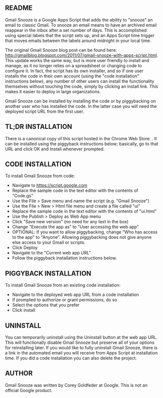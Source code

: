 README
------

Gmail Snooze is a Google Apps Script that adds the ability to
"snooze" an email to classic Gmail. To snooze an email means
to have an archived email reappear in the inbox after a set
number of days. This is accomplished using special labels that
the script sets up, and an Apps Script time trigger that moves
emails between the labels around midnight in your local time.

The original Gmail Snooze blog post can be found here:
http://gmailblog.blogspot.com/2011/07/gmail-snooze-with-apps-script.html.
This update works the same way, but is more user friendly
to install and manage, as it no longer relies on a
spreadsheet or changing code to configure it. In fact, the
script has its own installer, and so if one user installs
the code in their own account (using the "code installation"
instructions below), any number of other users can install the
functionality themselves without touching the code, simply
by clicking an install link. This makes it easier to deploy
in large organizations.

Gmail Snooze can be installed by installing the code or by
piggybacking on another user who has installed the code. In 
the latter case you will need the deployed script URL from
the first user.


TL;DR INSTALLATION
------------------
There is a canonical copy of this script hosted in the 
Chrome Web Store: <insert canonical script URL here>.
It can be installed using the piggyback instructions
below; basically, go to that URL and click OK and Install
whenever prompted.


CODE INSTALLATION
-----------------
To install Gmail Snooze from code:

 * Navigate to https://script.google.com
 * Replace the sample code in the text editor with the contents of "Code.gs"
 * Use the File > Save menu and name the script (e.g. "Gmail Snooze")
 * Use the File > New > Html file menu and create a file called "ui"
 * Replace the sample code in the text editor with the contents of "ui.html"
 * Use the Publish > Deploy as Web App menu
 * Click "Save new version" (no need for any text in the box)
 * Change "Execute the app as" to "User accessing the web app"
 * OPTIONAL: If you want to allow piggybacking, change "Who has access to the
   app" to "Anyone". Allowing piggybacking does not give anyone else access to
   your Gmail or scripts.
 * Click Deploy
 * Navigate to the "Current web app URL"
 * Follow the piggyback installation instructions below.


PIGGYBACK INSTALLATION
----------------------
To install Gmail Snooze from an existing code installation:

 * Navigate to the deployed web app URL from a code installation
 * If prompted to authorize or grant permissions, do so
 * Select the options that you prefer
 * Click install


UNINSTALL
---------
You can temporarily uninstall using the Uninstall button at the web app URL.
This will functionally disable Gmail Snooze but preserve all of your options
for reinstalling later. If you would like to fully uninstall Gmail Snooze,
there is a link in the automated email you will receive from Apps Script
at installation time. If you did a code installation you can also delete
the project.

AUTHOR
------
Gmail Snooze was written by Corey Goldfeder at Google.
This is not an official Google product.
